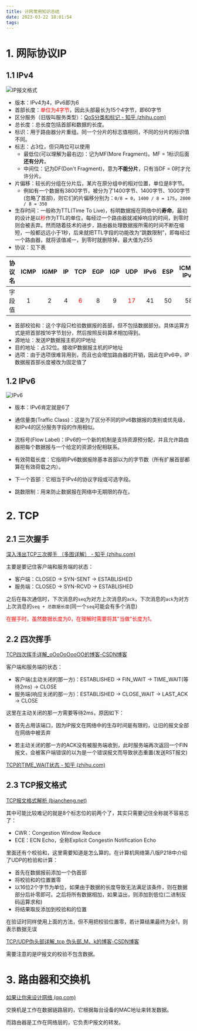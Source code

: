 ```yaml
---
title: 计网常用知识总结
date: 2023-03-22 18:01:54
tags:
---
```


# 1. 网际协议IP

## 1.1 IPv4

![IP报文格式](https://xds.asia/public/post/2023-2-4-7b4a02b9-5e93-4d3e-80e8-ec67eda52d2a.webp)

- 版本：IPv4为4，IPv6即为6
- 首部长度：<font color=red>单位为4字节</font>，因此头部最长为15个4字节，即60字节
- 区分服务（旧版叫服务类型）：[QoS分类和标记 - 知乎 (zhihu.com)](https://zhuanlan.zhihu.com/p/160937314)
- 总长度：总长度包括首部和数据的长度。
- 标识：用于路由器分片重组。同一个分片的标志值相同，不同的分片的标识值不同。
- 标志：占3位，但只两位可以使用
  - 最低位(可以理解为最右边)：记为MF(More Fragment)。MF = 1标识后面**还有分片**。
  - 中间位：记为DF(Don't Fragment)，意为**不能分片**，只有当DF = 0时才允许分片。
- 片偏移：较长的分组在分片后，某片在原分组中的相对位置，单位是8字节。
  - 例如有一个数据有3800字节，被分为了1400字节、1400字节、1000字节(忽略了首部)，则它们的片偏移分别为：`0/8 = 0`，`1400 / 8 = 175`，`2800 / 8 = 350`
- 生存时间：一般称为TTL(Time To Live)，标明数据报在网络中的**寿命**。最初的设计是以<font color=red>秒</font>作为TTL的单位，每经过一个路由器就减掉响应的时间，到零时则会被丢弃。然而随着技术的进步，路由器处理数据报所需的时间不断在缩短，一般都远远小于1秒，后来就把TTL字段的功能改为“跳数限制”，即每经过一个路由器，就将该值减一，到零时就删除掉，最大值为255
- 协议：见下表

| 协议名 | ICMP | IGMP |  IP  |           TCP            | EGP  | IGP  |            UDP            | IPv6 | ESP  | ICMP-IPv6 |
| ------ | :--: | :--: | :--: | :----------------------: | :--: | :--: | :-----------------------: | :--: | :--: | :-------: |
| 字段值 |  1   |  2   |  4   | <font color=red>6</font> |  8   |  9   | <font color=red>17</font> |  41  |  50  |    58     |

- 首部校验和：这个字段只检验数据报的首部，但不包括数据部分。具体运算方式是把首部按16字节划分，然后按照反码算术相加得到。
- 源地址：发送IP数据报主机的IP地址
- 目的地址：占32位。接收IP数据报主机的IP地址
- 选项：由于选项很难背用到，而且也会增加路由器的开销，因此在IPv6中，IP数据报首部长度被改为固定值了

## 1.2 IPv6

![IPv6](https://xds.asia/public/post/2023-2-4-48265f3c-796f-4a2e-a261-b4f4ed0cd38f.webp)

- 版本：IPv6肯定就是6了

- 通信量类(Traffic Class)：这是为了区分不同的IPv6数据报的类别或优先级，和IPv4的区分服务字段的作用相似。

- 流标号(Flow Label)：IPv6的一个新的机制是支持资源预分配，并且允许路由器把每个数据报与一个给定的资源分配相联系。

- 有效荷载长度：它指明IPv6数据报除基本首部以为的字节数（所有扩展首部都算在有效荷载之内）。

- 下一个首部：它相当于IPv4的协议字段或可选字段。

- 跳数限制：用来防止数据报在网络中无期限的存在。

  

# 2. TCP

## 2.1 三次握手

[深入浅出TCP三次握手 （多图详解） - 知乎 (zhihu.com)](https://zhuanlan.zhihu.com/p/430799766)

主要是要记住客户端和服务端的状态：

- 客户端：CLOSED -> SYN-SENT -> ESTABLISHED
- 服务端：CLOSED -> SYN-RCVD -> ESTABLISHED

之后在每次通信时，下次消息的`seq`为对方上次消息的`ack`，下次消息的`ack`为对方上次消息的`seq + 总数据长度`(同一个`seq`可能会有多个消息)

<font color=red>在握手时，虽然数据长度为0，在理解时需要将其"当做"长度为1。</font>

## 2.2 四次挥手

[TCP四次挥手详解_‍oOoOoOooOO的博客-CSDN博客](https://blog.csdn.net/LOOKTOMMER/article/details/121307137)

客户端和服务端的状态：

- 客户端(主动关闭的那一方)：ESTABLISHED -> FIN_WAIT -> TIME_WAIT(等待2ms) -> CLOSE
- 服务端(响应关闭的那一方)：ESTABLISHED -> CLOSE_WAIT -> LAST_ACK -> CLOSE

这里在主动关闭的那一方需要等待2ms，原因如下：

- 首先占用该端口，因为IP报文在网络中的生存时间是有限的，让旧的报文全部在网络中被丢弃

- 若主动关闭的那一方的ACK没有被服务端收到，此时服务端再次返回一个FIN报文，会被客户端错误的以为是一个错误报文而导致状态重置(发送RST报文)

[TCP的TIME_WAIT状态 - 知乎 (zhihu.com)](https://zhuanlan.zhihu.com/p/99943313)

## 2.3 TCP报文格式

[TCP报文格式解析 (biancheng.net)](http://c.biancheng.net/view/6441.html)

其中可能比较难记的就是8个标志位的前两个了，其实只需要记住全称就不容易忘了：

- CWR：Congestion Window Reduce
- ECE：ECN Echo，全称Explicit Congestin Notification Echo

里面还有个校验和，这里需要知道是怎么算的。在计算机网络第八版P218中介绍了UDP的检验和计算：

- 首先在数据报前添加一个伪首部
- 将校验和的位置置零
- 以16位2个字节为单位，如果由于数据的长度导致无法满足该条件，则在数据部分后补零即可。之后将所有数据相加，如果溢出，则添加到低位(二进制反码运算求和)
- 将结果取反添加到校验和的位置

在验证时同样使用上面的方法，但不用把校验位置零，若计算结果最终为全1，则表示数据无误

[TCP/UDP伪头部详解_tcp 伪头部_M、k的博客-CSDN博客](https://blog.csdn.net/weixin_42560250/article/details/113526217)

需要注意的是IP报文的校验不包含数据。

# 3. 路由器和交换机

[如果让你来设计网络 (qq.com)](https://mp.weixin.qq.com/s/jiPMUk6zUdOY6eKxAjNDbQ)

交换机是工作在数据链路层的，它根据每台设备的MAC地址来转发数据。

而路由器是工作在网络层的，它负责IP报文的转发。
